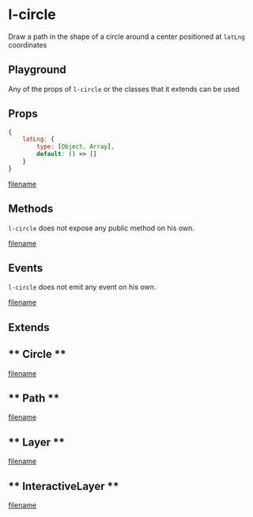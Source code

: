 # l-circle

Draw a path in the shape of a circle around a center positioned at `latLng` coordinates

## Playground
Any of the props of `l-circle` or the classes that it extends can be used

<vuep template="#circle-example"></vuep>


<script v-pre type="text/x-template" id="circle-example">

<template>
  <l-map style="height: 100%; width: 100%" :zoom="zoom" :center="center">
    <l-tile-layer :url="url"></l-tile-layer>
    <l-circle
      :lat-lng="circle.center"
      :radius="circle.radius"
      :color="circle.color"
    />
  </l-map>
</template>

<script>

Vue.component('l-map', Vue2Leaflet.LMap)
Vue.component('l-tile-layer', Vue2Leaflet.LTileLayer)
Vue.component('l-circle', Vue2Leaflet.LCircle)

export default {
  data () {
    return {
      url: 'http://{s}.tile.osm.org/{z}/{x}/{y}.png',
      zoom: 8,
      center: [47.313220, -1.319482],
      circle: {
        center: [47.413220, -1.0482],
        radius: 4500,
        color: 'red'
      }
    };
  }
}
</script>
</script>

## Props

```js
{
    latLng: {
        type: [Object, Array],
        default: () => []
    }
}
```

[filename](../props-notice.md ':include')

## Methods

`l-circle` does not expose any public method on his own.

[filename](../methods-notice.md ':include')

## Events

`l-circle` does not emit any event on his own.

[filename](../events-notice.md ':include')

## Extends

<!-- tabs:start -->

## ** Circle **

[filename](../../mixins/circle.md ':include')

## ** Path **

[filename](../../mixins/path.md ':include')

## ** Layer **

[filename](../../mixins/layer.md ':include')

## ** InteractiveLayer **

[filename](../../mixins/interactive-layer.md ':include')

<!-- tabs:end -->
